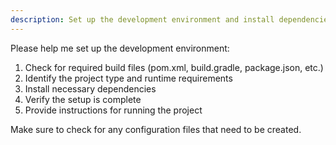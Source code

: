 ```yaml
---
description: Set up the development environment and install dependencies
---
```


Please help me set up the development environment:

1. Check for required build files (pom.xml, build.gradle, package.json, etc.)
2. Identify the project type and runtime requirements
3. Install necessary dependencies
4. Verify the setup is complete
5. Provide instructions for running the project

Make sure to check for any configuration files that need to be created.
